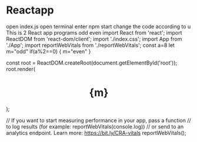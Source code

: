 # Reactapp
open index.js
open terminal enter npm start
change the code according to u
This is 2 React app programs
odd even
import React from 'react';
import ReactDOM from 'react-dom/client';
import './index.css';
import App from './App';
import reportWebVitals from './reportWebVitals';
const a=8
let m="odd"
if(a%2==0)
{
  m="even"
}

const root = ReactDOM.createRoot(document.getElementById('root'));
root.render(
  <h1><b><center>{m}</center></b></h1>
);

// If you want to start measuring performance in your app, pass a function
// to log results (for example: reportWebVitals(console.log))
// or send to an analytics endpoint. Learn more: https://bit.ly/CRA-vitals
reportWebVitals();


